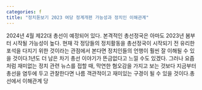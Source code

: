 ```yaml
---
categories: f
title: "정치돋보기 2023 여당 정계개편 가능성과 정치인 이해관계"
---
```

2024년 4월 제22대 총선이 예정되어 있다. 본격적인 총선정국은 아마도 2023년 봄부터 시작될 가능성이 높다. 현재 각 정당들의 정치활동을 총선정국이 시작되기 전 유리한 포석을 다지기 위한 것이라는 관점에서 본다면 정치인들의 언행이 훨씬 잘 이해될 수 있을 것이다.1년도 더 남은 차기 총선 이야기가 뜬금없다고 느낄 수도 있겠다. 그러나 요즘처럼 재미없는 정치 관련 뉴스를 접할 때, 막연한 혐오감을 가지고 보는 것보다 지금부터 총선을 염두에 두고 관찰한다면 나름 객관적이고 재미있는 구경이 될 수 있을 것이다.총선에서 이해관계 당